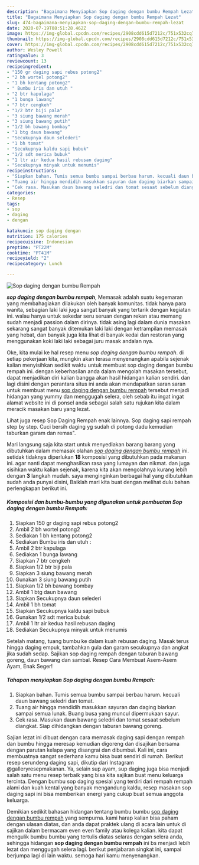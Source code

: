 ```yaml
---
description: "Bagaimana Menyiapkan Sop daging dengan bumbu Rempah Lezat"
title: "Bagaimana Menyiapkan Sop daging dengan bumbu Rempah Lezat"
slug: 474-bagaimana-menyiapkan-sop-daging-dengan-bumbu-rempah-lezat
date: 2020-07-19T08:51:28.462Z
image: https://img-global.cpcdn.com/recipes/2908cdd615d7212c/751x532cq70/sop-daging-dengan-bumbu-rempah-foto-resep-utama.jpg
thumbnail: https://img-global.cpcdn.com/recipes/2908cdd615d7212c/751x532cq70/sop-daging-dengan-bumbu-rempah-foto-resep-utama.jpg
cover: https://img-global.cpcdn.com/recipes/2908cdd615d7212c/751x532cq70/sop-daging-dengan-bumbu-rempah-foto-resep-utama.jpg
author: Wesley Powell
ratingvalue: 3
reviewcount: 13
recipeingredient:
- "150 gr daging sapi rebus potong2"
- "2 bh wortel potong2"
- "1 bh kentang potong2"
- " Bumbu iris dan utuh "
- "2 btr kapulaga"
- "1 bunga lawang"
- "7 btr cengkeh"
- "1/2 btr biji pala"
- "3 siung bawang merah"
- "3 siung bawang putih"
- "1/2 bh bawang bombay"
- "1 btg daun bawang"
- "Secukupnya daun selederi"
- "1 bh tomat"
- "Secukupnya kaldu sapi bubuk"
- "1/2 sdt merica bubuk"
- "1 ltr air kedua hasil rebusan daging"
- "Secukupnya minyak untuk menumis"
recipeinstructions:
- "Siapkan bahan. Tumis semua bumbu sampai berbau harum. kecuali daun bawang seledri dan tomat."
- "Tuang air hingga mendidih masukkan sayuran dan daging biarkan sampai semua lunak. Buang busa yang muncul dipermukaan sayur."
- "Cek rasa. Masukan daun bawang seledri dan tomat sesaat sebelum diangkat. Siap dihidangkan dengan taburan bawang goreng."
categories:
- Resep
tags:
- sop
- daging
- dengan

katakunci: sop daging dengan 
nutrition: 175 calories
recipecuisine: Indonesian
preptime: "PT22M"
cooktime: "PT41M"
recipeyield: "2"
recipecategory: Lunch

---
```



![Sop daging dengan bumbu Rempah](https://img-global.cpcdn.com/recipes/2908cdd615d7212c/751x532cq70/sop-daging-dengan-bumbu-rempah-foto-resep-utama.jpg)

<b><i>sop daging dengan bumbu rempah</i></b>, Memasak adalah suatu kegemaran yang membahagiakan dilakukan oleh banyak komunitas. tidak hanya para wanita, sebagian laki laki juga sangat banyak yang tertarik dengan kegiatan ini. walau hanya untuk sekedar seru seruan dengan rekan atau memang sudah menjadi passion dalam dirinya. tidak asing lagi dalam dunia masakan sekarang sangat banyak ditemukan laki laki dengan ketrampilan memasak yang hebat, dan banyak juga kita lihat di banyak kedai dan restoran yang menggunakan koki laki laki sebagai juru masak andalan nya.

Oke, kita mulai ke hal resep menu <i>sop daging dengan bumbu rempah</i>. di setiap pekerjaan kita, mungkin akan terasa menyenangkan apabila sejenak kalian menyisihkan sedikit waktu untuk membuat sop daging dengan bumbu rempah ini. dengan keberhasilan anda dalam mengolah masakan tersebut, dapat menjadikan diri kalian bangga akan hasil hidangan kalian sendiri. dan lagi disini dengan perantara situs ini anda akan mendapatkan saran saran untuk membuat menu <u>sop daging dengan bumbu rempah</u> tersebut menjadi hidangan yang yummy dan menggugah selera, oleh sebab itu ingat ingat alamat website ini di ponsel anda sebagai salah satu rujukan kita dalam meracik masakan baru yang lezat.

Lihat juga resep Sop Daging Rempah enak lainnya. Sop daging sapi rempah step by step. Cuci bersih daging yg sudah di potong dadu kemudian taburkan garam dan remas&#34;.


Mari langsung saja kita start untuk menyediakan barang barang yang dibutuhkan dalam memasak olahan <u><i>sop daging dengan bumbu rempah</i></u> ini. setidak tidaknya diperlukan <b>18</b> komposisi yang dibutuhkan pada makanan ini. agar nanti dapat menghasilkan rasa yang lumayan dan nikmat. dan juga sisihkan waktu kalian sejenak, karena kita akan mengolahnya kurang lebih dengan <b>3</b> langkah mudah. saya menginginkan berbagai hal yang dibutuhkan sudah anda punyai disini, Baiklah mari kita buat dengan melihat dulu bahan perlengkapan berikut ini.

<!--inarticleads1-->

##### Komposisi dan bumbu-bumbu yang digunakan untuk pembuatan Sop daging dengan bumbu Rempah:

1. Siapkan 150 gr daging sapi rebus potong2
1. Ambil 2 bh wortel potong2
1. Sediakan 1 bh kentang potong2
1. Sediakan  Bumbu iris dan utuh :
1. Ambil 2 btr kapulaga
1. Sediakan 1 bunga lawang
1. Siapkan 7 btr cengkeh
1. Siapkan 1/2 btr biji pala
1. Siapkan 3 siung bawang merah
1. Gunakan 3 siung bawang putih
1. Siapkan 1/2 bh bawang bombay
1. Ambil 1 btg daun bawang
1. Siapkan Secukupnya daun selederi
1. Ambil 1 bh tomat
1. Siapkan Secukupnya kaldu sapi bubuk
1. Gunakan 1/2 sdt merica bubuk
1. Ambil 1 ltr air kedua hasil rebusan daging
1. Sediakan Secukupnya minyak untuk menumis


Setelah matang, tuang bumbu ke dalam kuah rebusan daging. Masak terus hingga daging empuk, tambahkan gula dan garam secukupnya dan angkat jika sudah sedap. Sajikan sop daging rempah dengan taburan bawang goreng, daun bawang dan sambal. Resep Cara Membuat Asem-Asem Ayam, Enak Seger! 

<!--inarticleads2-->

##### Tahapan menyiapkan Sop daging dengan bumbu Rempah:

1. Siapkan bahan. Tumis semua bumbu sampai berbau harum. kecuali daun bawang seledri dan tomat.
1. Tuang air hingga mendidih masukkan sayuran dan daging biarkan sampai semua lunak. Buang busa yang muncul dipermukaan sayur.
1. Cek rasa. Masukan daun bawang seledri dan tomat sesaat sebelum diangkat. Siap dihidangkan dengan taburan bawang goreng.


Sajian lezat ini dibuat dengan cara memasak daging sapi dengan rempah dan bumbu hingga meresap kemudian digoreng dan disajikan bersama dengan parutan kelapa yang disangrai dan dibumbui. Kali ini, cara membuatnya sangat sederhana kamu bisa buat sendiri di rumah. Berikut resep serundeng daging sapi, dikutip dari Instagram @galleryresepmakanan. Ya, selain sup ayam, sup daging juga bisa menjadi salah satu menu resep terbaik yang bisa kita sajikan buat menu keluarga tercinta. Dengan bumbu sop daging spesial yang terdiri dari rempah rempah alami dan kuah kental yang banyak mengandung kaldu, resep masakan sop daging sapi ini bisa memberikan energi yang cukup buat semua anggota keluarga. 

Demikian sedikit bahasan hidangan tentang bumbu bumbu <u>sop daging dengan bumbu rempah</u> yang sempurna. kami harap kalian bisa paham dengan ulasan diatas, dan anda dapat praktek ulang di acara lain untuk di sajikan dalam bermacam even even family atau kolega kalian. kita dapat mengulik bumbu bumbu yang tertulis diatas selaras dengan selera anda, sehingga hidangan <b>sop daging dengan bumbu rempah</b> ini bs menjadi lebih lezat dan menggugah selera lagi. berikut penjabaran singkat ini, sampai berjumpa lagi di lain waktu. semoga hari kamu menyenangkan.
